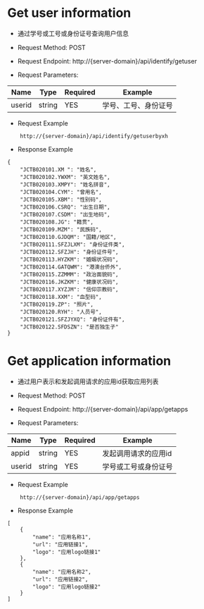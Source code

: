 # Get user information

- 通过学号或工号或身份证号查询用户信息
- Request Method:
POST

- Request Endpoint:
http://{server-domain}/api/identify/getuser

- Request Parameters:

| Name | Type | Required | Example |
| ---- | ---- | -------- | ------- |
| userid | string | YES | 学号、工号、身份证号

- Request Example

```
    http://{server-domain}/api/identify/getuserbyxh
```

- Response Example

```
{
    "JCTB020101.XM ": "姓名",
    "JCTB020102.YWXM": "英文姓名",
    "JCTB020103.XMPY": "姓名拼音",
    "JCTB020104.CYM": "曾用名",
    "JCTB020105.XBM": "性别码",
    "JCTB020106.CSRQ": "出生日期",
    "JCTB020107.CSDM": "出生地码",
    "JCTB020108.JG": "籍贯",
    "JCTB020109.MZM": "民族码",
    "JCTB020110.GJDQM": "国籍/地区",
    "JCTB020111.SFZJLXM": "身份证件类",
    "JCTB020112.SFZJH": "身份证件号",
    "JCTB020113.HYZKM": "婚姻状况码",
    "JCTB020114.GATQWM": "港澳台侨外",
    "JCTB020115.ZZMMM": "政治面貌码",
    "JCTB020116.JKZKM": "健康状况码",
    "JCTB020117.XYZJM": "信仰宗教码",
    "JCTB020118.XXM": "血型码",
    "JCTB020119.ZP": "照片",
    "JCTB020120.RYH": "人员号",
    "JCTB020121.SFZJYXQ": "身份证件有",
    "JCTB020122.SFDSZN": "是否独生子"
}
```

# Get application information

- 通过用户表示和发起调用请求的应用id获取应用列表
- Request Method:
POST

- Request Endpoint:
http://{server-domain}/api/app/getapps

- Request Parameters:

| Name | Type | Required | Example |
| ---- | ---- | -------- | ------- |
| appid | string | YES | 发起调用请求的应用id
| userid | string | YES | 学号或工号或身份证号


- Request Example

```
    http://{server-domain}/api/app/getapps
```

- Response Example

```
[
    {
        "name": "应用名称1",
        "url": "应用链接1",
        "logo": "应用logo链接1"
    },
    {
        "name": "应用名称2",
        "url": "应用链接2",
        "logo": "应用logo链接2"
    }
]
```
